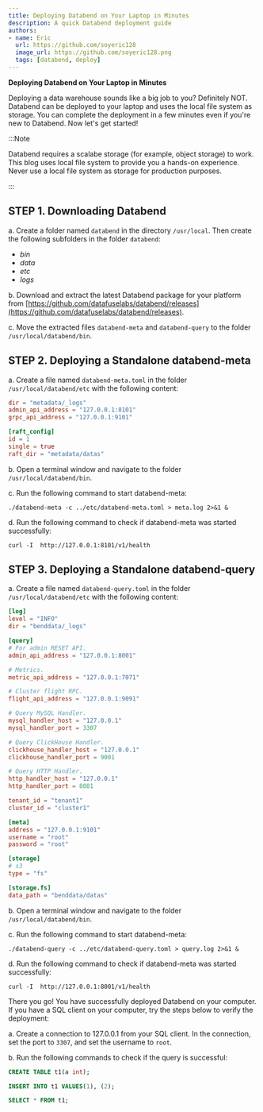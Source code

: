 ```yaml
---
title: Deploying Databend on Your Laptop in Minutes
description: A quick Databend deployment guide
authors:
- name: Eric
  url: https://github.com/soyeric128
  image_url: https://github.com/soyeric128.png
  tags: [databend, deploy]
---
```


**Deploying Databend on Your Laptop in Minutes**


Deploying a data warehouse sounds like a big job to you? Definitely NOT. Databend can be deployed to your laptop and uses the local file system as storage. You can complete the deployment in a few minutes even if you're new to Databend.
Now let's get started!

:::Note

Databend requires a scalabe storage (for example, object storage) to work. This blog uses local file system to provide you a hands-on experience. Never use a local file system as storage for production purposes.

:::


## STEP 1. Downloading Databend

a. Create a folder named `databend` in the directory `/usr/local`. Then create the following subfolders in the folder `databend`:

* *bin*
* *data*
* *etc*
* *logs*

b. Download and extract the latest Databend package for your platform from [https://github.com/datafuselabs/databend/releases](https://github.com/datafuselabs/databend/releases).

c. Move the extracted files `databend-meta` and `databend-query` to the folder `/usr/local/databend/bin`.

## STEP 2. Deploying a Standalone databend-meta

a. Create a file named `databend-meta.toml` in the folder `/usr/local/databend/etc` with the following content:

```toml
dir = "metadata/_logs"
admin_api_address = "127.0.0.1:8101"
grpc_api_address = "127.0.0.1:9101"

[raft_config]
id = 1
single = true
raft_dir = "metadata/datas"

```

b. Open a terminal window and navigate to the folder `/usr/local/databend/bin`.

c. Run the following command to start databend-meta:

```shell
./databend-meta -c ../etc/databend-meta.toml > meta.log 2>&1 &
```

d. Run the following command to check if databend-meta was started successfully: 

```shell
curl -I  http://127.0.0.1:8101/v1/health
```

## STEP 3. Deploying a Standalone databend-query

a. Create a file named `databend-query.toml` in the folder `/usr/local/databend/etc` with the following content:

```toml
[log]
level = "INFO"
dir = "benddata/_logs"

[query]
# For admin RESET API.
admin_api_address = "127.0.0.1:8001"

# Metrics.
metric_api_address = "127.0.0.1:7071"

# Cluster flight RPC.
flight_api_address = "127.0.0.1:9091"

# Query MySQL Handler.
mysql_handler_host = "127.0.0.1"
mysql_handler_port = 3307

# Query ClickHouse Handler.
clickhouse_handler_host = "127.0.0.1"
clickhouse_handler_port = 9001

# Query HTTP Handler.
http_handler_host = "127.0.0.1"
http_handler_port = 8081

tenant_id = "tenant1"
cluster_id = "cluster1"

[meta]
address = "127.0.0.1:9101"
username = "root"
password = "root"

[storage]
# s3
type = "fs"

[storage.fs]
data_path = "benddata/datas"
```

b. Open a terminal window and navigate to the folder `/usr/local/databend/bin`.

c. Run the following command to start databend-meta:

```shell
./databend-query -c ../etc/databend-query.toml > query.log 2>&1 &
```

d. Run the following command to check if databend-meta was started successfully: 

```shell
curl -I  http://127.0.0.1:8001/v1/health
```


There you go! You have successfully deployed Databend on your computer. If you have a SQL client on your computer, try the steps below to verify the deployment:

a. Create a connection to 127.0.0.1 from your SQL client. In the connection, set the port to `3307`, and set the username to `root`.

b. Run the following commands to check if the query is successful:

```sql
CREATE TABLE t1(a int);

INSERT INTO t1 VALUES(1), (2);

SELECT * FROM t1;
```
